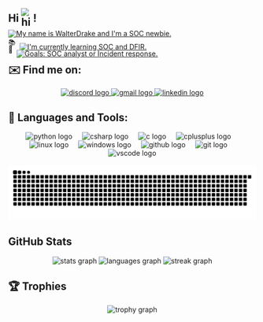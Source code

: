 <div style="text-align: left; line-height: 1.2;">
  <h2 style="margin: 0; display: flex; align-items: center;">
    Hi <img src="https://user-images.githubusercontent.com/1303154/88677602-1635ba80-d120-11ea-84d8-d263ba5fc3c0.gif" width="24px" alt="hi" style="margin-left: 5px;"> !
  </h2>
  <a href="https://git.io/typing-svg">
    <img src="https://readme-typing-svg.demolab.com?font=Fira+Code&pause=2000&color=88D485&width=530&height=30&lines=My+name+is+WalterDrake+and+I'm+a+SOC+newbie." 
    alt="My name is WalterDrake and I'm a SOC newbie." style="margin: 3px 0;">
  </a>

<div style="display: flex; align-items: center; margin: -10px 0;">
    📚
    <a href="https://git.io/typing-svg" style="margin-left: 8px;">
        <img src="https://readme-typing-svg.demolab.com?font=Fira+Code&size=15&pause=2500&color=88D485&width=450&height=30&lines=I'm+currently+learning+SOC+and+DFIR." alt="I'm currently learning SOC and DFIR." style="margin-top: 17px;"/>
    </a>
</div>

<div style="display: flex; align-items: center; margin: -20px 0;">
    🎯
    <a href="https://git.io/typing-svg" style="margin-left: 8px;">
        <img src="https://readme-typing-svg.demolab.com?font=Fira+Code&size=15&pause=2500&color=88D485&width=450&height=30&lines=Goals%3A+SOC+analyst+or+Incident+response." alt="Goals: SOC analyst or Incident response." style="margin-top: 17px;"/>
    </a>
</div>
</div>

## ✉️ Find me on:

<div align="center">
  <a href="https://discordapp.com/users/463230120505638923" target="_blank">
    <img src="https://img.shields.io/static/v1?message=Discord&logo=discord&label=&color=7289DA&logoColor=white&labelColor=&style=for-the-badge" height="35" alt="discord logo"  />
  </a>
  <a href="https://dat123mall@gmail.com" target="_blank">
    <img src="https://img.shields.io/static/v1?message=Gmail&logo=gmail&label=&color=D14836&logoColor=white&labelColor=&style=for-the-badge" height="35" alt="gmail logo"  />
  </a>
  <a href="https://www.linkedin.com/in/quoc-dat-nguyen-phan" target="_blank">
    <img src="https://img.shields.io/static/v1?message=LinkedIn&logo=linkedin&label=&color=0077B5&logoColor=white&labelColor=&style=for-the-badge" height="35" alt="linkedin logo"  />
  </a>
</div>

## 🧰 Languages and Tools:

<div align="center">
  <img src="https://cdn.jsdelivr.net/gh/devicons/devicon/icons/python/python-original.svg" height="30" alt="python logo"  />
  <img width="12" />
  <img src="https://cdn.jsdelivr.net/gh/devicons/devicon/icons/csharp/csharp-original.svg" height="30" alt="csharp logo"  />
  <img width="12" />
  <img src="https://cdn.jsdelivr.net/gh/devicons/devicon/icons/c/c-original.svg" height="30" alt="c logo"  />
  <img width="12" />
  <img src="https://cdn.jsdelivr.net/gh/devicons/devicon/icons/cplusplus/cplusplus-original.svg" height="30" alt="cplusplus logo"  />
  <img width="12" />
  <img src="https://cdn.jsdelivr.net/gh/devicons/devicon/icons/linux/linux-original.svg" height="30" alt="linux logo"  />
  <img width="12" />
  <img src="https://cdn.jsdelivr.net/gh/devicons/devicon/icons/windows11/windows11-original.svg" height="30" alt="windows logo"  />
  <img width="12" />
  <img src="https://cdn.jsdelivr.net/gh/devicons/devicon/icons/github/github-original.svg" height="30" alt="github logo"  />
  <img width="12" />
  <img src="https://cdn.jsdelivr.net/gh/devicons/devicon/icons/git/git-original.svg" height="30" alt="git logo"  />
  <img width="12" />
  <img src="https://cdn.jsdelivr.net/gh/devicons/devicon/icons/vscode/vscode-original.svg" height="30" alt="vscode logo"  />
</div>

<br clear="both">

<img src="https://raw.githubusercontent.com/WalterDrake/WalterDrake/output/github-contribution-grid-snake-dark.svg" alt="Snake animation" />

## GitHub Stats
<div align="center">
  <img src="https://github-readme-stats.vercel.app/api?username=WalterDrake&hide_title=false&hide_rank=false&show_icons=true&include_all_commits=true&count_private=true&disable_animations=false&theme=dracula&locale=en&hide_border=false&order=1" height="150" alt="stats graph"  />
  <img src="https://github-readme-stats.vercel.app/api/top-langs?username=WalterDrake&locale=en&hide_title=false&layout=compact&card_width=320&langs_count=5&theme=dracula&hide_border=false&order=2" height="150" alt="languages graph"  />
  <img src="https://streak-stats.demolab.com?user=WalterDrake&locale=en&mode=daily&theme=dracula&hide_border=false&border_radius=5&order=3" height="150" alt="streak graph"  />
</div>

## 🏆 Trophies
<div align="center">
  <img src="https://github-profile-trophy.vercel.app?username=WalterDrake&theme=dracula&column=-1&row=1&margin-w=8&margin-h=8&no-bg=false&no-frame=false&order=4" height="150" alt="trophy graph"  />
</div>


